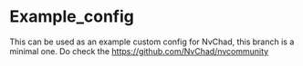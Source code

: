 # Example_config

This can be used as an example custom config for NvChad, this branch is a minimal one. Do check the https://github.com/NvChad/nvcommunity
